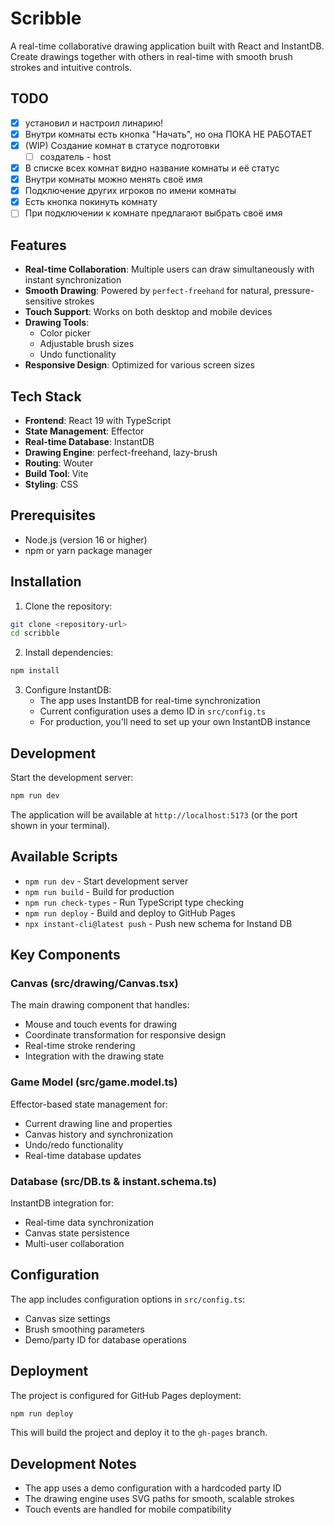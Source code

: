 # Scribble

A real-time collaborative drawing application built with React and InstantDB. Create drawings together with others in real-time with smooth brush strokes and intuitive controls.

## TODO
- [x] установил и настроил линарию!
- [x] Внутри комнаты есть кнопка "Начать", но она ПОКА НЕ РАБОТАЕТ
- [x] (WIP) Создание комнат в статусе подготовки
  -  [ ] создатель - host
- [x] В списке всех комнат видно название комнаты и её статус
- [x] Внутри комнаты можно менять своё имя
- [x] Подключение других игроков по имени комнаты
- [x] Есть кнопка покинуть комнату
- [ ] При подключении к комнате предлагают выбрать своё имя

 ## Features

- **Real-time Collaboration**: Multiple users can draw simultaneously with instant synchronization
- **Smooth Drawing**: Powered by `perfect-freehand` for natural, pressure-sensitive strokes
- **Touch Support**: Works on both desktop and mobile devices
- **Drawing Tools**:
  - Color picker
  - Adjustable brush sizes
  - Undo functionality
- **Responsive Design**: Optimized for various screen sizes

## Tech Stack

- **Frontend**: React 19 with TypeScript
- **State Management**: Effector
- **Real-time Database**: InstantDB
- **Drawing Engine**: perfect-freehand, lazy-brush
- **Routing**: Wouter
- **Build Tool**: Vite
- **Styling**: CSS

## Prerequisites

- Node.js (version 16 or higher)
- npm or yarn package manager

## Installation

1. Clone the repository:

```bash
git clone <repository-url>
cd scribble
```

2. Install dependencies:

```bash
npm install
```

3. Configure InstantDB:
   - The app uses InstantDB for real-time synchronization
   - Current configuration uses a demo ID in `src/config.ts`
   - For production, you'll need to set up your own InstantDB instance

## Development

Start the development server:

```bash
npm run dev
```

The application will be available at `http://localhost:5173` (or the port shown in your terminal).

## Available Scripts

- `npm run dev` - Start development server
- `npm run build` - Build for production
- `npm run check-types` - Run TypeScript type checking
- `npm run deploy` - Build and deploy to GitHub Pages
- `npx instant-cli@latest push` - Push new schema for Instand DB

## Key Components

### Canvas (src/drawing/Canvas.tsx)

The main drawing component that handles:

- Mouse and touch events for drawing
- Coordinate transformation for responsive design
- Real-time stroke rendering
- Integration with the drawing state

### Game Model (src/game.model.ts)

Effector-based state management for:

- Current drawing line and properties
- Canvas history and synchronization
- Undo/redo functionality
- Real-time database updates

### Database (src/DB.ts & instant.schema.ts)

InstantDB integration for:

- Real-time data synchronization
- Canvas state persistence
- Multi-user collaboration

## Configuration

The app includes configuration options in `src/config.ts`:

- Canvas size settings
- Brush smoothing parameters
- Demo/party ID for database operations

## Deployment

The project is configured for GitHub Pages deployment:

```bash
npm run deploy
```

This will build the project and deploy it to the `gh-pages` branch.

## Development Notes

- The app uses a demo configuration with a hardcoded party ID
- The drawing engine uses SVG paths for smooth, scalable strokes
- Touch events are handled for mobile compatibility
